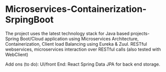 # Microservices-Containerization-SrpingBoot

The project uses the latest technology stack for Java based projects-
Spring Boot/Cloud application using Microservices Architecture, Containerization, Client load Balancing using Eureka & Zuul.
RESTful webservices, microservices interaction over RESTful calls (also tested with WebClient)

Add ons (to do): UI/front End: React 
Spring Data JPA for back end storage. 
